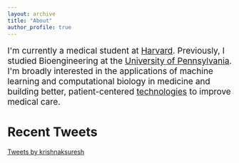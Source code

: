```yaml
---
layout: archive
title: "About"
author_profile: true 
---
```

<p style="font-size:14pt">I'm currently a medical student at <a href="https://hms.harvard.edu/">Harvard</a>. Previously, I studied Bioengineering at the <a href="https://www.upenn.edu/">University of Pennsylvania</a>.  I'm broadly interested in the applications of machine learning and computational biology in medicine and building better, patient-centered <a href="/projects">technologies</a> to improve medical care.</p>

# Recent Tweets
<a class="twitter-timeline" data-lang="en" data-height="800" data-theme="light" href="https://twitter.com/krishnaksuresh">Tweets by krishnaksuresh</a> <script async src="https://platform.twitter.com/widgets.js" charset="utf-8"></script>